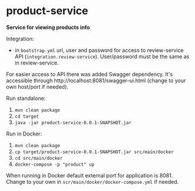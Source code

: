 # product-service
**Service for viewing products info**

Integration:
- in `bootstrap.yml` url, user and password for access to review-service API (`integration.review-service`). User/password must be the same as in review-service.

For easier access to API there was added Swagger dependency. It's accessible through http://localhost:8081/swagger-ui.html (change to your own host/port if needed).

Run standalone:
1. `mvn clean package`
2. `cd target`
3. `java -jar product-service-0.0.1-SNAPSHOT.jar`

Run in Docker:
1. `mvn clean package`
2. `cp target/product-service-0.0.1-SNAPSHOT.jar src/main/docker`
3. `cd src/main/docker`
4. `docker-compose -p "product" up`

When running in Docker default external port for application is 8081. Change to your own in `scr/main/docker/docker-compose.yml` if needed.
